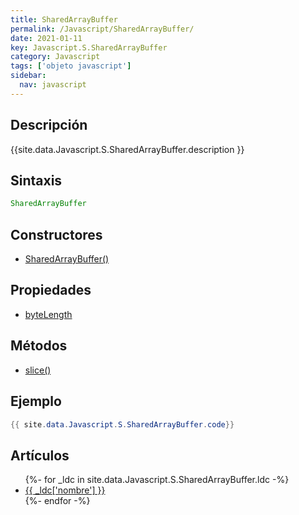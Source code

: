 ```yaml
---
title: SharedArrayBuffer
permalink: /Javascript/SharedArrayBuffer/
date: 2021-01-11
key: Javascript.S.SharedArrayBuffer
category: Javascript
tags: ['objeto javascript']
sidebar: 
  nav: javascript
---
```


## Descripción
{{site.data.Javascript.S.SharedArrayBuffer.description }}

## Sintaxis
~~~javascript
SharedArrayBuffer
~~~

## Constructores
* [SharedArrayBuffer()](/Javascript/SharedArrayBuffer/SharedArrayBuffer/)

## Propiedades
* [byteLength](/Javascript/SharedArrayBuffer/byteLength)

## Métodos
* [slice()](/Javascript/SharedArrayBuffer/slice)

## Ejemplo
~~~java
{{ site.data.Javascript.S.SharedArrayBuffer.code}}
~~~

## Artículos
<ul>
{%- for _ldc in site.data.Javascript.S.SharedArrayBuffer.ldc -%}
   <li>
       <a href="{{_ldc['url'] }}">{{ _ldc['nombre'] }}</a>
   </li>
{%- endfor -%}
</ul>
